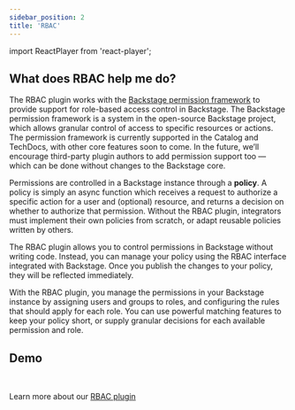 ```yaml
---
sidebar_position: 2
title: 'RBAC'
---
```


import ReactPlayer from 'react-player';

## What does RBAC help me do?

The RBAC plugin works with the [Backstage permission framework](https://backstage.io/docs/permissions/overview) to provide support for role-based access control in Backstage. The Backstage permission framework is a system in the open-source Backstage project, which allows granular control of access to specific resources or actions. The permission framework is currently supported in the Catalog and TechDocs, with other core features soon to come. In the future, we’ll encourage third-party plugin authors to add permission support too — which can be done without changes to the Backstage core.

Permissions are controlled in a Backstage instance through a **policy**. A policy is simply an async function which receives a request to authorize a specific action for a user and (optional) resource, and returns a decision on whether to authorize that permission. Without the RBAC plugin, integrators must implement their own policies from scratch, or adapt reusable policies written by others.

The RBAC plugin allows you to control permissions in Backstage without writing code. Instead, you can manage your policy using the RBAC interface integrated with Backstage. Once you publish the changes to your policy, they will be reflected immediately.

With the RBAC plugin, you manage the permissions in your Backstage instance by assigning users and groups to roles, and configuring the rules that should apply for each role. You can use powerful matching features to keep your policy short, or supply granular decisions for each available permission and role.

## Demo

<ReactPlayer
  controls
  url='https://21894833.fs1.hubspotusercontent-na1.net/hubfs/21894833/Pre-recorded%20Demos/rbac-1.mp4'
/>

<br />

Learn more about our [RBAC plugin](https://backstage.spotify.com/plugins/rbac)
